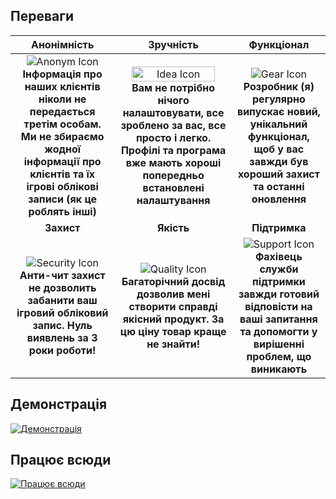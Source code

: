 <!-- markdownlint-disable MD004 MD033 -->
<div align="baseline">

## Переваги

|   **Анонімність**   |   **Зручність**   |   **Функціонал**   | 
|  :------------------------:  |  :------------------------:  |  :------------------------:  |
|<img src="_media/icons/anonym.png" alt="Anonym Icon" style="vertical-align: baseline"> <br> **Інформація про наших клієнтів ніколи не передається третім особам. Ми не збираємо жодної інформації про клієнтів та їх ігрові облікові записи (як це роблять інші)**|<img src="_media/icons/idea.png" alt="Idea Icon" style="vertical-align: baseline; width: 88%;"> <br> **Вам не потрібно нічого налаштовувати, все зроблено за вас, все просто і легко. Профілі та програма вже мають хороші попередньо встановлені налаштування**|<img src="_media/icons/gear.png" alt="Gear Icon" style="vertical-align: baseline;"> <br> **Розробник (я) регулярно випускає новий, унікальний функціонал, щоб у вас завжди був хороший захист та останні оновлення**|
|   **Захист**    |   **Якість**    |   **Підтримка**    | 
|<img src="_media/icons/security.png" alt="Security Icon" style="vertical-align: baseline;"> <br> **Анти-чит захист не дозволить забанити ваш ігровий обліковий запис. Нуль виявлень за 3 роки роботи!**|<img src="_media/icons/qual.png" alt="Quality Icon" style="vertical-align: baseline;"> <br> **Багаторічний досвід дозволив мені створити справді якісний продукт. За цю ціну товар краще не знайти!**|<img src="_media/icons/support.png" alt="Support Icon" style="vertical-align: baseline;"> <br> **Фахівець служби підтримки завжди готовий відповісти на ваші запитання та допомогти у вирішенні проблем, що виникають**|

## Демонстрація
[![Демонстрація](https://res.cloudinary.com/marcomontalbano/image/upload/v1687882951/video_to_markdown/images/youtube--mHjDeI797jc-c05b58ac6eb4c4700831b2b3070cd403.jpg)](https://www.youtube.com/watch?v=mHjDeI797jc "Introducing")

## Працює всюди 
[![Працює всюди](https://res.cloudinary.com/marcomontalbano/image/upload/v1687883029/video_to_markdown/images/youtube--tZPg3SyOPy0-c05b58ac6eb4c4700831b2b3070cd403.jpg)](https://www.youtube.com/watch?v=tZPg3SyOPy0 "Works EVERYWHERE")

</div>